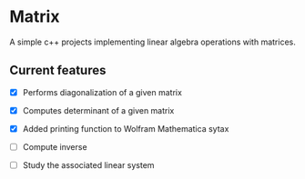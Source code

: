 # Matrix
A simple c++ projects implementing linear algebra operations with matrices.

## Current features
- [x] Performs diagonalization of a given matrix
- [x] Computes determinant of a given matrix
- [x] Added printing function to Wolfram Mathematica sytax
- [ ] Compute inverse
- [ ] Study the associated linear system

